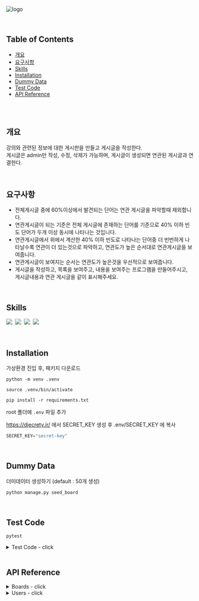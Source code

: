 ![logo](https://github.com/ssu-uky/LSH_WikiPage/assets/101565486/a74c3503-8274-4ce5-8dfc-765acbed7daa)

<br>

## Table of Contents
- [개요](#개요)
- [요구사항](#요구사항)
- [Skills](#skills)
- [Installation](#installation)
- [Dummy Data](#dummy-data)
- [Test Code](#test-code)
- [API Reference](#api-reference)

<br>
<br>


## 개요
강의와 관련된 정보에 대한 게시판을 만들고 게시글을 작성한다. <br>
게시글은 admin만 작성, 수정, 삭제가 가능하며,
게시글이 생성되면 연관된 게시글과 연결한다.

<br>

## 요구사항
- 전체게시글 중에 60%이상에서 발견되는 단어는 연관 게시글을 파악할때 제외합니다.
- 연관게시글이 되는 기준은 전체 게시글에 존재하는 단어를 기준으로 40% 이하 빈도 단어가 두개 이상 동시에 나타나는 것입니다.
- 연관게시글에서 위에서 계산한 40% 이하 빈도로 나타나는 단어중 더 빈번하게 나타날수록 연관이 더 있는것으로 파악하고, 연관도가 높은 순서대로 연관게시글을 보여줍니다.
- 연관게시글이 보여지는 순서는 연관도가 높은것을 우선적으로 보여줍니다.
- 게시글을 작성하고, 목록을 보여주고, 내용을 보여주는 프로그램을 만들어주시고, 게시글내용과 연관 게시글을 같이 표시해주세요.

<br>

## Skills
<img src="https://img.shields.io/badge/Python-3776AB?style=flat&logo=Python&logoColor=white"/>&nbsp;
<img src="https://img.shields.io/badge/Django-092E20?style=flat&logo=django&logoColor=white"/>&nbsp;
<img src="https://img.shields.io/badge/SQLite-003B57?style=flat&logo=SQLite&logoColor=white"/>&nbsp;
<img src="https://img.shields.io/badge/Pytest-0A9EDC?style=flat&logo=SQLite&logoColor=white"/>

<br>

## Installation
가상환경 진입 후, 패키지 다운로드

```
python -m venv .venv

source .venv/bin/activate

pip install -r requirements.txt
```

root 폴더에 `.env` 파일 추가

https://djecrety.ir/ 에서 SECRET_KEY 생성 후 
.env/SECRET_KEY 에 복사

```py
SECRET_KEY="secret-key"
```

<br>

## Dummy Data
더미데이터 생성하기 (default : 50개 생성)

```py
python manage.py seed_board
```

<br>

## Test Code

```
pytest
```

<details>

<summary> Test Code - click </summary>

#### user test
```
pytest users/tests.py
```

#### board test
```
pytest boards/tests.py
```

</details>

<br>

## API Reference

<details>
<summary> Boards - click </summary>

#### Request

`POST` - 게시글 작성 <br>
http://127.0.0.1:8000/api/v1/boards/post/

`IsAdminUser`

```py
{
  "title":" Python 가장 쉬운 강의",
  "content":"이보다 쉬운 강의는 없었다! 누구나 쉽게 이해 가능한 Python , HTML , CSS "
}
```

#### Response

```py
HTTP 201 Created
Allow: GET, POST, HEAD, OPTIONS
Content-Type: application/json
Vary: Accept

{
    "message": "게시글 작성 완료",
    "data": {
        "id": 158,
        "title": "Python 가장 쉬운 강의",
        "content": "이보다 쉬운 강의는 없었다! 누구나 쉽게 이해 가능한 Python , HTML , CSS"
    }
}

```

<br><br>

---

#### Request

`GET` - 게시글 목록 조회 <br>
http://127.0.0.1:8000/api/v1/boards/list/?page=3
<br>

> pagination 적용 / 한 페이지에 10개씩 <br>
> http://127.0.0.1:8000/api/v1/boards/list/?page="숫자"


#### Response

```py
HTTP 200 OK
Allow: GET, HEAD, OPTIONS
Content-Type: application/json
Vary: Accept

{
    "count": 158, # 게시물 총 갯수
    "results": [
        {
            "id": 158,
            "title": "Python 가장 쉬운 강의",
            "created_at": "2023-12-07"
        },
        {
            "id": 157,
            "title": "Python 공부",
            "created_at": "2023-12-07"
        },
        {
            "id": 127,
            "title": "Spring 강의",
            "created_at": "2023-12-05"
        },
        {
            "id": 126,
            "title": "React 강의",
            "created_at": "2023-12-04"
        },
        {
            "id": 125,
            "title": "Vue 강의",
            "created_at": "2023-12-04"
        },
        {
            "id": 124,
            "title": "C 강의",
            "created_at": "2023-11-30"
        },
        {
            "id": 123,
            "title": "React 강의",
            "created_at": "2023-11-28"
        },
        {
            "id": 122,
            "title": "Spring 강의",
            "created_at": "2023-11-26"
        },
        {
            "id": 121,
            "title": "C++ 강의",
            "created_at": "2023-11-24"
        },
        {
            "id": 120,
            "title": "Vue 강의",
            "created_at": "2023-11-24"
        }
    ]
}
```

---

#### Request

`GET` , `PUT` , `DELETE` - 게시글 상세조회 (연관게시물 포함), 수정, 삭제 
<br>
`GET` : `AllowAny` <br>
`PUT`, `DELETE` : `IsAdminUser`
<br>

http://127.0.0.1:8000/api/v1/boards/9/ <br>
> http://127.0.0.1:8000/api/v1/boards/<int:board_id>/


```py
{
    "id": 9, # 조회 한 게시판 번호
    "title": "CSS 강의",
    "content": "안녕하세요. 오늘의 강의는 없습니다. React 에 대해 자세히 배워봅시다. Labore aliquid nulla laborum iure ea. Vue 는 매우 중요한 주제입니다. Java 을 기억하세요. Java 도 잊지마세요.",
    "related_boards_count": 18, # 연관 게시물 총 갯수
    "related_board" = [ ~~~ ],
    "created_at": "2023-01-13 08:02:32",
    "updated_at": "2023-12-07 23:39:45"
}
```

#### Response

```py
HTTP 200 OK
Allow: GET, PUT, DELETE, HEAD, OPTIONS
Content-Type: application/json
Vary: Accept

{
    "id": 9,
    "title": "CSS 강의",
    "content": "안녕하세요. 오늘은 C++ , React 에 대해 자세히 배워봅시다. Labore aliquid nulla laborum iure ea. Vue 는 매우 중요한 주제입니다. Java 을 기억하세요. Java 도 잊지마세요.",
    "related_boards_count": 30, # 연관 게시물 갯수
    "related_board": [
        {
            "id": 18,
            "title": "C++ 강의",
            "content": "안녕하세요. 오늘의 강의는 C++ 입니다. C++ 에 대해 자세히 배워봅시다. Ad occaecati ratione quasi quia. CSS 는 매우 중요한 주제입니다. Vue 을 기억하세요. Vue 도 잊지마세요.",
            "total_count": 4, # 연관된 단어의 총 갯수
            "word_counts": {
                "Vue": 2, # 연관 된 단어 각자 갯수
                "C++": 2 # 연관 된 단어 각자 갯수
            }
        },
        {
            "id": 130,
            "title": "Java 강의",
            "content": "안녕하세요. 오늘의 강의는 Java 입니다. JavaScript 에 대해 자세히 배워봅시다. Doloribus placeat praesentium sint. C++ 는 매우 중요한 주제입니다. Java 을 기억하세요. C++ 도 잊지마세요.",
            "total_count": 4,
            "word_counts": {
                "Java": 2,
                "C++": 2
            }
        },
        {
            "id": 26,
            "title": "C++ 강의",
            "content": "안녕하세요. 오늘의 강의는 C++ 입니다. Vue 에 대해 자세히 배워봅시다. Perferendis dicta maiores vero tempora corporis. C++ 는 매우 중요한 주제입니다. HTML 을 기억하세요. C++ 도 잊지마세요.",
            "total_count": 3,
            "word_counts": {
                "C++": 3
            }
        },
        {
            "id": 109,
            "title": "CSS 강의",
            "content": "안녕하세요. 오늘의 강의는 CSS 입니다. Java 에 대해 자세히 배워봅시다. Dolore odit aliquid vero nihil maxime omnis. Java 는 매우 중요한 주제입니다. Django 을 기억하세요. Java 도 잊지마세요.",
            "total_count": 3,
            "word_counts": {
                "Java": 3
            }
        },
        ...
        ],
    "created_at": "2023-01-13 08:02:32",
    "updated_at": "2023-12-07 23:39:45"
}
```
</details>

<details>

<summary> Users - click </summary>

#### Request

`POST` - 회원가입 <br>
http://127.0.0.1:8000/api/v1/users/signup/

```py
{
    "username":"happy",
    "name":"happy",
    "password":"qpqp1010"
}
```

#### Response
```py
{
    "user_pk": "87bf0407-6114-400c-8fe7-3e0fe7d568b4",
    "name": "happy",
    "username": "happy",
    "message": "happy님, 회원가입이 완료되었습니다."
}
```

---

#### Request

`POST` - 로그인 <br>
http://127.0.0.1:8000/api/v1/users/login/

```py
{
  "username":"happy",
  "password":"qpqp1010"
}
```

#### Response
```py
HTTP 200 OK
Allow: GET, POST, HEAD, OPTIONS
Content-Type: application/json
Vary: Accept

{
    "message": "happy님, 로그인 되었습니다."
}
```

---

#### Request

`POST` - 로그아웃 <br>
http://127.0.0.1:8000/api/v1/users/logout/


#### Response

```py
HTTP 200 OK
Allow: POST, OPTIONS
Content-Type: application/json
Vary: Accept

{
    "message": "로그아웃 되었습니다."
}
```

</details>

<br>

